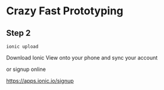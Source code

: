 # Crazy Fast Prototyping

## Step 2

`ionic upload`

Download Ionic View onto your phone and sync your account

or signup online

https://apps.ionic.io/signup